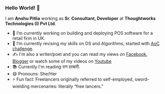### Hello World! 👋

I am **Anshu Pitlia** working as **Sr. Consultant, Developer** at **Thoughtworks Technologies (I) Pvt Ltd**.

 - 🔭 I’m currently working on building and deploying POS software for a retail firm in UK.
 - 🌱 I’m currently revising my skills on DS and Algorithms, started with [AoC challenge](https://adventofcode.com/).
 - ✍️ I'm also a writer/poet and you can read my views on [Facebook]( https://www.facebook.com/anshu.pitlia/), [Blogger](http://anshupitlia.blogspot.com/) or watch some of my videos on [Youtube](https://www.youtube.com/watch?v=6Ja0RWcgwoI)
 - 📚 Currently I'm reading राग दरबारी. 
 - 😄 Pronouns: She/Her
 - ⚡  Fun fact: Freelancers originally referred to self-employed, sword-wielding mercenaries: literally “free lancers.”
<!--
**anshupitlia/anshupitlia** is a ✨ _special_ ✨ repository because its `README.md` (this file) appears on your GitHub profile.

Here are some ideas to get you started:

- 🔭 I’m currently working on ...
- 🌱 I’m currently learning ...
- 👯 I’m looking to collaborate on ...
- 🤔 I’m looking for help with ...
- 💬 Ask me about ...
- 📫 How to reach me: ...
- 😄 Pronouns: ...
- ⚡ Fun fact: ...
-->

